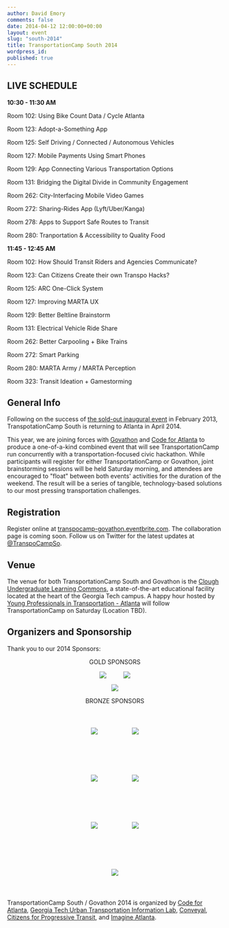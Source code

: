 ```yaml
---
author: David Emory
comments: false
date: 2014-04-12 12:00:00+00:00
layout: event
slug: "south-2014"
title: TransportationCamp South 2014
wordpress_id:
published: true
---
```



## LIVE SCHEDULE

**10:30 - 11:30 AM**

Room 102: Using Bike Count Data / Cycle Atlanta

Room 123: Adopt-a-Something App

Room 125: Self Driving / Connected / Autonomous Vehicles

Room 127: Mobile Payments Using Smart Phones

Room 129: App Connecting Various Transportation Options

Room 131: Bridging the Digital Divide in Community Engagement

Room 262: City-Interfacing Mobile Video Games

Room 272: Sharing-Rides App (Lyft/Uber/Kanga)

Room 278: Apps to Support Safe Routes to Transit

Room 280: Tranportation & Accessibility to Quality Food


**11:45 - 12:45 AM**

Room 102: How Should Transit Riders and Agencies Communicate?

Room 123: Can Citizens Create their own Transpo Hacks?

Room 125: ARC One-Click System

Room 127: Improving MARTA UX

Room 129: Better Beltline Brainstorm

Room 131: Electrical Vehicle Ride Share

Room 262: Better Carpooling + Bike Trains

Room 272: Smart Parking

Room 280: MARTA Army / MARTA Perception

Room 323: Transit Ideation + Gamestorming


## General Info

Following on the success of [the sold-out inaugural event](http://clatl.com/freshloaf/archives/2013/02/13/transportationcamp-south-is-a-wonks-heaven) in February 2013, TranspotationCamp South is returning to Atlanta in April 2014.

This year, we are joining forces with [Govathon](http://govathon.com/) and [Code for Atlanta](http://www.codeforatlanta.org/) to produce a one-of-a-kind combined event that will see TransportationCamp run concurrently with a transportation-focused civic hackathon. While participants will register for either TransportationCamp or Govathon, joint brainstorming sessions will be held Saturday morning, and attendees are encouraged to "float" between both events' activities for the duration of the weekend. The result will be a series of tangible, technology-based solutions to our most pressing transportation challenges.

## Registration

Register online at [transpocamp-govathon.eventbrite.com](https://transpocamp-govathon.eventbrite.com). The collaboration page is coming soon. Follow us on Twitter for the latest updates at [@TranspoCampSo](https://twitter.com/transpocampso).

## Venue

The venue for both TransportationCamp South and Govathon is the [Clough Undergraduate Learning Commons](http://clough.gatech.edu/), a state-of-the-art educational facility located at the heart of the Georgia Tech campus. A happy hour hosted by [Young Professionals in Transportation - Atlanta](http://yptransportation.org/chapters/atlanta/) will follow TransportationCamp on Saturday (Location TBD).

## Organizers and Sponsorship

Thank you to our 2014 Sponsors:

<center>GOLD SPONSORS

<a href='http://www.google.com' target='_blank'><img src = "https://evbdn.eventbrite.com/s3-s3/eventlogos/23389130/googlelogo.png" style='vertical-align:middle; margin-right: 40px;'></a><a href='http://www.mailchimp.com' target='_blank'><img src = "https://evbdn.eventbrite.com/s3-s3/eventlogos/23389130/mailchimplogo.png" style='vertical-align:middle'></a>

<a href='http://www.nctspm.gatech.edu/' target='_blank'><img src = "https://evbdn.eventbrite.com/s3-s3/eventlogos/23389130/nctspmlogo.png" style='vertical-align:middle'></a>


BRONZE SPONSORS

<a href='http://www.airsage.com' target='_blank'><img src = "https://evbdn.eventbrite.com/s3-s3/eventlogos/23389130/airsagelogo.png" style='vertical-align:middle; margin: 40px;'></a><a href='http://www.atlantaregional.com' target='_blank'><img src = "https://evbdn.eventbrite.com/s3-s3/eventlogos/23389130/arclogo.png" style='vertical-align:middle; margin: 40px;'></a>

<a href='http://www.camsys.com' target='_blank'><img src = "https://evbdn.eventbrite.com/s3-s3/eventlogos/23389130/camsyslogo.png" style='vertical-align:middle; margin: 40px;'></a><a href='http://www.kwanzahall.com' target='_blank'><img src = "https://evbdn.eventbrite.com/s3-s3/eventlogos/23389130/kwanzalogo.png" style='vertical-align:middle; margin: 40px;'></a>

<a href='http://www.nmomentum.com' target='_blank'><img src = "https://evbdn.eventbrite.com/s3-s3/eventlogos/23389130/nmomentumlogo.png" style='vertical-align:middle; margin: 40px;'></a><a href='http://www.sierraclub.org' target='_blank'><img src = "https://evbdn.eventbrite.com/s3-s3/eventlogos/23389130/sclogo.png" style='vertical-align:middle; margin: 40px;'></a>

<a href='http://www.ridecell.com' target='_blank'><img src = "https://evbdn.eventbrite.com/s3-s3/eventlogos/23389130/ridecelllogo-1.png" style='vertical-align:middle; margin: 40px;'></a>


</center>


TransportationCamp South / Govathon 2014 is organized by [Code for Atlanta](http://www.codeforatlanta.org/), [Georgia Tech Urban Transportation Information Lab](http://util.gatech.edu/), [Conveyal](http://conveyal.com/), [Citizens for Progressive Transit](http://www.cfpt.org/), and [Imagine Atlanta](http://imagineatlanta.com/).

